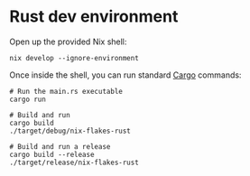 # Rust dev environment

Open up the provided Nix shell:

```shell
nix develop --ignore-environment
```

Once inside the shell, you can run standard [Cargo] commands:

```shell
# Run the main.rs executable
cargo run

# Build and run
cargo build
./target/debug/nix-flakes-rust

# Build and run a release
cargo build --release
./target/release/nix-flakes-rust
```

[cargo]: https://crates.io/
